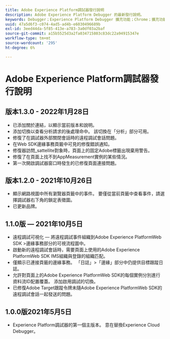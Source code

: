 ```yaml
---
title: Adobe Experience Platform調試器發行說明
description: Adobe Experience Platform Debugger 的最新發行說明。
keywords: Debugger；Experience Platform Debugger 擴充功能；Chrome；擴充功能；發行說明
uuid: 47a5d6f3-c074-4ad5-ad4b-e6030496689b
exl-id: 3eed44da-5f85-413e-a783-3a0df03a2baf
source-git-commit: a15b5525d3a2fa034715803c83dc22a94915347e
workflow-type: tm+mt
source-wordcount: '295'
ht-degree: 6%

---
```


# Adobe Experience Platform調試器發行說明

## 版本1.3.0 - 2022年1月28日

* 已添加關於連結，以顯示當前版本和說明。
* 添加切換以查看分析請求的後處理命中。 該切換在「分析」部分可用。
* 修復了在調試器外部關閉會話時的遠程調試會話問題。
* 在Web SDK邊緣事務頁籤中可見的修復錯誤通知。
* 修復器訪問_sattellite對象時，頁面上的固定Adobe標籤出現棄用警告。
* 修復了在頁面上找不到AppMeasurement實例的某些情況。
* 第一次開啟調試器窗口時發生的已修復頁面連接問題。

## 版本1.2.0 - 2021年10月26日

* 顯示網路視圖中所有瀏覽器頁籤中的事件。 要僅從當前頁籤中查看事件，請選擇調試器右下角的鎖定表徵圖。
* 已更新品牌。

## 1.1.0版 — 2021年10月5日

* 遠程調試可視化 — 將遠程調試事件組織到Adobe Experience PlatformWeb SDK >邊緣事務部分的可視流程圖中。
* 啟動新的遠程調試會話時，需要頁面上使用的Adobe Experience PlatformWeb SDK IMS組織與登錄的組織匹配。
* 僅顯示已連接頁籤的邊緣事務。 「日誌」>「邊緣」部分中仍提供目標跟蹤日誌。
* 允許對頁面上的Adobe Experience PlatformWeb SDK的每個實例分別進行資料流ID配置覆蓋。 添加啟用調試的切換。
* 已修復Adobe Target跟蹤令牌未隨Adobe Experience PlatformWeb SDK的遠程調試會話一起發送的問題。

## 1.0.0版2021年5月5日

* Experience Platform調試器的第一個主版本。 意在替換Experience Cloud Debugger。
